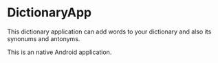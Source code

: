 # DictionaryApp
This dictionary application can add words to your dictionary and also its synonums and antonyms.

This is an native Android application.
